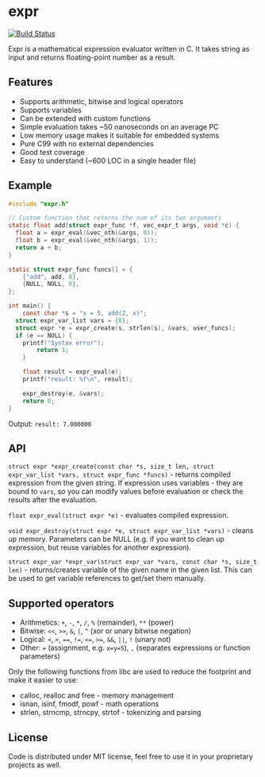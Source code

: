 # expr

[![Build Status](https://travis-ci.org/zserge/expr.svg?branch=master)](https://travis-ci.org/zserge/expr)

Expr is a mathematical expression evaluator written in C. It takes string as
input and returns floating-point number as a result.

## Features

* Supports arithmetic, bitwise and logical operators
* Supports variables
* Can be extended with custom functions
* Simple evaluation takes ~50 nanoseconds on an average PC
* Low memory usage makes it suitable for embedded systems
* Pure C99 with no external dependencies
* Good test coverage
* Easy to understand (~600 LOC in a single header file)

## Example

```c
#include "expr.h"

// Custom function that returns the sum of its two arguments
static float add(struct expr_func *f, vec_expr_t args, void *c) {
  float a = expr_eval(&vec_nth(&args, 0));
  float b = expr_eval(&vec_nth(&args, 1));
  return a + b;
}

static struct expr_func funcs[] = {
	{"add", add, 0},
	{NULL, NULL, 0},
};

int main() {
	const char *s = "x = 5, add(2, x)";
  struct expr_var_list vars = {0};
  struct expr *e = expr_create(s, strlen(s), &vars, user_funcs);
  if (e == NULL) {
    printf("Syntax error");
		return 1;
	}

	float result = expr_eval(e);
	printf("result: %f\n", result);

	expr_destroy(e, &vars);
	return 0;
}
```

Output: `result: 7.000000`

## API

`struct expr *expr_create(const char *s, size_t len, struct expr_var_list
*vars, struct expr_func *funcs)` - returns compiled expression from the given
string. If expression uses variables - they are bound to `vars`, so you can
modify values before evaluation or check the results after the evaluation.

`float expr_eval(struct expr *e)` - evaluates compiled expression.

`void expr_destroy(struct expr *e, struct expr_var_list *vars)` - cleans up
memory. Parameters can be NULL (e.g. if you want to clean up expression, but
reuse variables for another expression).

`struct expr_var *expr_var(struct expr_var *vars, const char *s, size_t len)` -
returns/creates variable of the given name in the given list. This can be used
to get variable references to get/set them manually.

## Supported operators

* Arithmetics: `+`, `-`, `*`, `/`, `%` (remainder), `**` (power)
* Bitwise: `<<`, `>>`, `&`, `|`, `^` (xor or unary bitwise negation)
* Logical: `<`, `>`, `==`, `!=`, `<=`, `>=`, `&&`, `||`, `!` (unary not)
* Other: `=` (assignment, e.g. `x=y=5`), `,` (separates expressions or function parameters)

Only the following functions from libc are used to reduce the footprint and
make it easier to use:

* calloc, realloc and free - memory management
* isnan, isinf, fmodf, powf - math operations
* strlen, strncmp, strncpy, strtof - tokenizing and parsing

## License

Code is distributed under MIT license, feel free to use it in your proprietary
projects as well.

